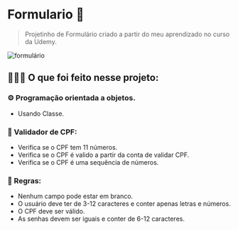 # Formulario 📝
>Projetinho de Formulário criado a partir do meu aprendizado no curso da Udemy.
>
![formulário](https://github.com/Cherezin/Formulario/assets/135839381/3a68cf67-c180-4bd4-9caa-a512b98fe86d)

## 👨🏻‍💻 O que foi feito nesse projeto:

### ⚙️ Programação orientada a objetos.
* Usando Classe.

### 🤖 Validador de CPF:
* Verifica se o CPF tem 11 números.
* Verifica se o CPF é valido a partir da conta de validar CPF.
* Verifica se o CPF é uma sequência de números.
  
### 📜 Regras:
* Nenhum campo pode estar em branco.
* O usuário deve ter de 3-12 caracteres e conter apenas letras e números.
* O CPF deve ser válido.
* As senhas devem ser iguais e conter de 6-12 caracteres.

